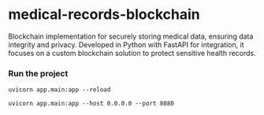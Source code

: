 # medical-records-blockchain
Blockchain implementation for securely storing medical data, ensuring data integrity and privacy. Developed in Python with FastAPI for integration, it focuses on a custom blockchain solution to protect sensitive health records.

### Run the project
`
uvicorn app.main:app --reload
`

`
uvicorn app.main:app --host 0.0.0.0 --port 8080
`